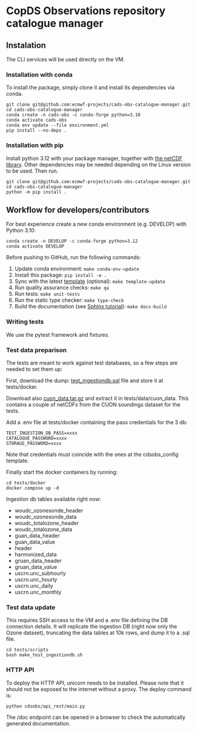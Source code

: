 # CopDS Observations repository catalogue manager

## Instalation

The CLI services will be used directly on the VM.

### Installation with conda

To install the package, simply clone it and install its dependencies via conda.

```commandline
git clone git@github.com:ecmwf-projects/cads-obs-catalogue-manager.git
cd cads-obs-catalogue-manager
conda create -n cads-obs -c conda-forge python=3.10
conda activate cads-obs
conda env update --file environment.yml
pip install --no-deps .
```

### Installation with pip

Install python 3.12 with your package manager, together with [the netCDF library](https://github.com/Unidata/netcdf-c). Other dependencies may be needed depending
on the Linux version to be used. Then run.

```commandline
git clone git@github.com:ecmwf-projects/cads-obs-catalogue-manager.git
cd cads-obs-catalogue-manager
python -m pip install .
```

## Workflow for developers/contributors

For best experience create a new conda environment (e.g. DEVELOP) with Python 3.10:

```commandline
conda create -n DEVELOP -c conda-forge python=3.12
conda activate DEVELOP
```

Before pushing to GitHub, run the following commands:

1. Update conda environment: `make conda-env-update`
1. Install this package: `pip install -e .`
1. Sync with the latest [template](https://github.com/ecmwf-projects/cookiecutter-conda-package) (optional): `make template-update`
1. Run quality assurance checks: `make qa`
1. Run tests: `make unit-tests`
1. Run the static type checker: `make type-check`
1. Build the documentation (see [Sphinx tutorial](https://www.sphinx-doc.org/en/master/tutorial/)): `make docs-build`

### Writing tests

We use the pytest framework and fixtures.

### Test data preparison

The tests are meant to work against test databases, so a few steps are needed to
set them up:

First, download the dump: [test_ingestiondb.sql](https://cloud.predictia.es/s/R9a6z8fBZQcPrAQ)
file and store it at tests/docker.

Download also [cuon_data.tar.gz](https://cloud.predictia.es/s/dTb87RQXfgJ6S6S) and
extract it in tests/data/cuon_data. This contains a couple of netCDFs from the CUON
soundings dataset for the tests.

Add a .env file at tests/docker containing the pass credentials for the 3 db:

```commandline
TEST_INGESTION_DB_PASS=xxxx
CATALOGUE_PASSWORD=xxxx
STORAGE_PASSWORD=xxxx
```

Note that credentials must coincide with the ones at the cdsobs_config template.

Finally start the docker containers by running:

```commandline
cd tests/docker
docker compose up -d
```

Ingestion db tables available right now:

- woudc_ozonesonde_header
- woudc_ozonesonde_data
- woudc_totalozone_header
- woudc_totalozone_data
- guan_data_header
- guan_data_value
- header
- harmonized_data
- gruan_data_header
- gruan_data_value
- uscrn.unc_subhourly
- uscrn.unc_hourly
- uscrn.unc_daily
- uscrn.unc_monthly

### Test data update

This requires SSH access to the VM and a .env file defining the DB connection
details. It will replicate the ingestion DB (right now only the Ozone dataset),
truncating the data tables at 10k rows, and dump it to a .sql file.

```commandline
cd tests/scripts
bash make_test_ingestiondb.sh
```

### HTTP API

To deploy the HTTP API, unicorn needs to be installed. Please note that it should
not be exposed to the internet without a proxy. The deploy command is:

```
python cdsobs/api_rest/main.py
```

The /doc endpoint can be opened in a browser to check the automatically generated
documentation.
